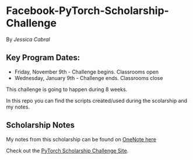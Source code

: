 # Facebook-PyTorch-Scholarship-Challenge
By _Jessica Cabral_  <br>

## Key Program Dates: ##
  - Friday, November 9th - Challenge begins. Classrooms open
  - Wednesday, January 9th - Challenge ends. Classrooms close

This challenge is going to happen during 8 weeks.

In this repo you can find the scripts created/used during the scolarship and my notes.

## Scholarship Notes ##
My notes from this scholarship can be found on [OneNote here](https://1drv.ms/f/s!Ai35SlXQ8dNLhtsrjHo4j-MtYKHLRw)

Check out the [PyTorch Scholarship Challenge Site](https://sites.google.com/udacity.com/pytorch-scholarship-facebook/home?bsft_eid=b79c3be9-39ba-50c5-c5c6-a0855c187059&utm_campaign=sch_600_2018-11-09_ndxxx_pytorch-firstday_na&utm_source=blueshift&utm_medium=email&utm_content=sch_600_2018-11-09_ndxxx_pytorch-firstday_na&bsft_clkid=9961ac2b-5d1f-4175-a351-8e3860c5485d&bsft_uid=3369be5d-b20d-4160-ab9d-995e8edb3d9b&bsft_mid=43815318-23be-44ba-b093-2ace13deb12c).

